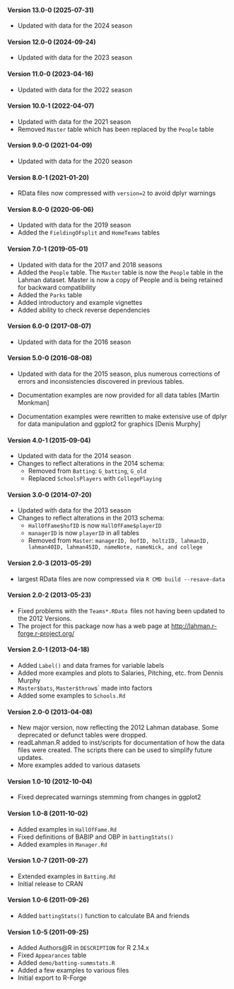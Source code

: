 #### Version 13.0-0 (2025-07-31)
- Updated with data for the 2024 season

#### Version 12.0-0 (2024-09-24)
- Updated with data for the 2023 season

#### Version 11.0-0 (2023-04-16)
- Updated with data for the 2022 season

#### Version 10.0-1 (2022-04-07)
- Updated with data for the 2021 season
- Removed `Master` table which has been replaced by the `People` table

#### Version 9.0-0 (2021-04-09)

- Updated with data for the 2020 season

#### Version 8.0-1 (2021-01-20)

- RData files now compressed with `version=2` to avoid dplyr warnings

#### Version 8.0-0 (2020-06-06)

- Updated with data for the 2019 season
- Added the `FieldingOFsplit` and `HomeTeams` tables

#### Version 7.0-1 (2019-05-01)

- Updated with data for the 2017 and 2018 seasons
- Added the `People` table. The `Master` table is now the `People` table in the Lahman dataset. Master is now a copy of People and is being retained for backward compatibility
- Added the `Parks` table
- Added introductory and example vignettes
- Added ability to check reverse dependencies

#### Version 6.0-0 (2017-08-07)

- Updated with data for the 2016 season

#### Version 5.0-0 (2016-08-08)

- Updated with data for the 2015 season, plus numerous corrections of errors
  and inconsistencies discovered in previous tables.

- Documentation examples are now provided for all data tables [Martin Monkman]

- Documentation examples were rewritten to make extensive use of dplyr for data manipulation
  and ggplot2 for graphics [Denis Murphy]


#### Version 4.0-1 (2015-09-04)

- Updated with data for the 2014 season
- Changes to reflect alterations in the 2014 schema:
  - Removed from `Batting`: `G_batting`, `G_old`
  - Replaced `SchoolsPlayers` with `CollegePlaying`

#### Version 3.0-0 (2014-07-20)

- Updated with data for the 2013 season
- Changes to reflect alterations in the 2013 schema:
  - `HallOfFame$hofID` is now `HallOfFame$playerID`
  - `managerID` is now `playerID` in all tables
  - Removed from `Master`: `managerID, hofID, holtzID, lahmanID, lahman40ID, lahman45ID, nameNote, nameNick, and college`

#### Version 2.0-3 (2013-05-29)

- largest RData files are now compressed via `R CMD build --resave-data`

#### Version 2.0-2 (2013-05-23)
- Fixed problems with the `Teams*.RData `files not having been updated to the 2012 Versions.
- The project for this package now has a web page at http://lahman.r-forge.r-project.org/

#### Version 2.0-1 (2013-04-18)

- Added `Label()` and data frames for variable labels
- Added more examples and plots to Salaries, Pitching, etc. from Dennis Murphy
- `Master$bats`, `Master$throw`s` made into factors
- Added some examples to `Schools.Rd`

#### Version 2.0-0 (2013-04-08)

- New major version, now reflecting the 2012 Lahman database.  Some deprecated or defunct
  tables were dropped.
- readLahman.R added to inst/scripts for documentation of how the data files were created.
  The scripts there can be used to simplify future updates.
- More examples added to various datasets

#### Version 1.0-10 (2012-10-04)

- Fixed deprecated warnings stemming from changes in ggplot2

#### Version 1.0-8 (2011-10-02)
- Added examples in `HallOfFame.Rd`
- Fixed definitions of BABIP and OBP in `battingStats()`
- Added examples in `Manager.Rd`

#### Version 1.0-7 (2011-09-27)
- Extended examples in `Batting.Rd`
- Initial release to CRAN

#### Version 1.0-6 (2011-09-26)
- Added `battingStats()` function to calculate BA and friends

#### Version 1.0-5 (2011-09-25)
- Added Authors@R in `DESCRIPTION` for R 2.14.x
- Fixed `Appearances` table
- Added `demo/batting-summstats.R`
- Added a few examples to various files
- Initial export to R-Forge
